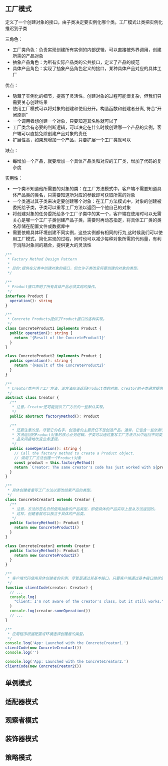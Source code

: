 ## 工厂模式

定义了一个创建对象的接口，由子类决定要实例化哪个类。工厂模式让类把实例化推迟到子类

三角色：
- 工厂类角色：负责实现创建所有实例的内部逻辑，可以直接被外界调用，创建所需的产品对象
- 抽象产品角色：为所有实际产品类的公共接口，定义了产品的规范
- 具体产品角色：实现了抽象产品角色定义的接口，某种具体产品对应的具体工厂

优点：
- 隐藏了实例化的细节，提高了灵活性。创建对象的过程可能很复杂，但我们只需要关心创建结果
- 使用工厂模式可以将对象的创建和使用分开。构造函数和创建者分离, 符合“开闭原则”
- 一个调用者想创建一个对象，只要知道其名称就可以了
- 工厂类含有必要的判断逻辑，可以决定在什么时候创建哪一个产品的实例，客户端可以直接免除创建产品对象的责任
- 扩展性高，如果想增加一个产品，只要扩展一个工厂类就可以

缺点：
- 每增加一个产品，就要增加一个具体产品类和对应的工厂类，增加了代码的复杂度

实用性：
- 一个类不知道他所需要的对象的类：在工厂方法模式中，客户端不需要知道具体产品类的类名，只需要知道所对应的参数即可获取所需的对象
- 一个类通过其子类来决定要创建哪个对象：在工厂方法模式中，对象的创建被委托给子类，子类可以重写工厂方法以返回一个他自己的对象
- 将创建对象的任务委托给多个工厂子类中的某一个，客户端在使用时可以无需关心是哪一个工厂子类创建产品子类，需要时再动态指定，将具体工厂类的类名存储在配置文件或数据库中
- 需要依赖具体环境创建不同实例，这些实例都有相同的行为,这时候我们可以使用工厂模式，简化实现的过程，同时也可以减少每种对象所需的代码量，有利于消除对象间的耦合，提供更大的灵活性

```ts
/**
 * Factory Method Design Pattern
 *
 * 目的:提供在父类中创建对象的接口，但允许子类改变将要创建的对象的类型。
 */

/**
 * Product接口声明了所有具体产品必须实现的操作。
 */
interface Product {
  operation(): string
}

/**
 * Concrete Products提供了Product接口的各种实现。
 */
class ConcreteProduct1 implements Product {
  public operation(): string {
    return '{Result of the ConcreteProduct1}'
  }
}

class ConcreteProduct2 implements Product {
  public operation(): string {
    return '{Result of the ConcreteProduct2}'
  }
}

/**
 * Creator类声明了工厂方法，该方法应该返回Product类的对象。Creator的子类通常提供这个方法的实现。
 */
abstract class Creator {
  /**
   * 注意，Creator还可能提供工厂方法的一些默认实现。
   */
  public abstract factoryMethod(): Product

  /**
   * 还要注意的是，尽管它的名字，创造者的主要责任不是创造产品。通常，它包含一些依赖于工厂
   * 方法返回的Product对象的核心业务逻辑。子类可以通过重写工厂方法并从中返回不同类型的产
   * 品来间接地改变业务逻辑。
   */
  public someOperation(): string {
    // Call the factory method to create a Product object.
    // 调用工厂方法创建一个Product对象
    const product = this.factoryMethod()
    return `Creator: The same creator's code has just worked with ${product.operation()}`
  }
}

/**
 * 具体创建者重写工厂方法以更改结果产品的类型。
 */
class ConcreteCreator1 extends Creator {
  /**
   * 注意，方法的签名仍然使用抽象的产品类型，即使具体的产品实际上是从方法返回的。
   * 这样，创建者就可以独立于具体的产品类。
   */
  public factoryMethod(): Product {
    return new ConcreteProduct1()
  }
}

class ConcreteCreator2 extends Creator {
  public factoryMethod(): Product {
    return new ConcreteProduct2()
  }
}

/**
 * 客户端代码使用具体创建者的实例，尽管是通过其基本接口。只要客户端通过基本接口继续使用创建者，您就可以将创建者的任何子类传递给它。
 */
function clientCode(creator: Creator) {
  // ...
  console.log(
    "Client: I'm not aware of the creator's class, but it still works."
  )
  console.log(creator.someOperation())
  // ...
}

/**
 * 应用程序根据配置或环境选择创建者的类型。
 */
console.log('App: Launched with the ConcreteCreator1.')
clientCode(new ConcreteCreator1())
console.log('')

console.log('App: Launched with the ConcreteCreator2.')
clientCode(new ConcreteCreator2())
```

## 单例模式

## 适配器模式

## 观察者模式

## 装饰器模式

## 策略模式
